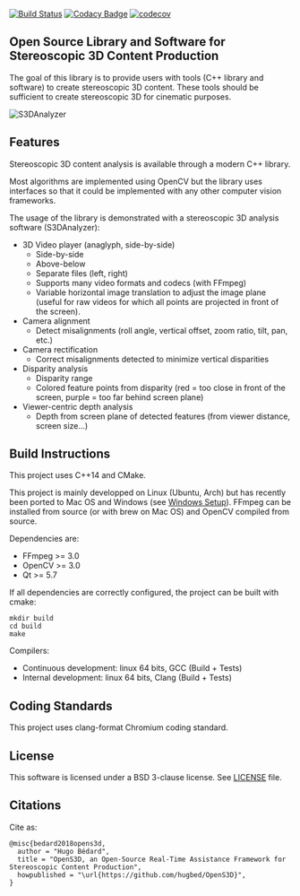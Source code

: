 [![Build Status](https://travis-ci.org/hugbed/OpenS3D.svg?branch=master)](https://travis-ci.org/hugbed/OpenS3D) [![Codacy Badge](https://api.codacy.com/project/badge/Grade/b1f285e4d9f34686910f4cc100c6f56d)](https://www.codacy.com/app/hugbed/OpenS3D?utm_source=github.com&utm_medium=referral&utm_content=hugbed/OpenS3D&utm_campaign=badger) [![codecov](https://codecov.io/gh/hugbed/OpenS3D/branch/master/graph/badge.svg)](https://codecov.io/gh/hugbed/OpenS3D)

## Open Source Library and Software for Stereoscopic 3D Content Production

The goal of this library is to provide users with tools (C++ library and software) to create stereoscopic 3D content.
These tools should be sufficient to create stereoscopic 3D for cinematic purposes.

![S3DAnalyzer](https://i.imgur.com/BnjfVFd.png)

## Features

Stereoscopic 3D content analysis is available through a modern C++ library.

Most algorithms are implemented using OpenCV but the library uses interfaces so that it could be implemented with any other computer vision frameworks.

The usage of the library is demonstrated with a stereoscopic 3D analysis software (S3DAnalyzer):

* 3D Video player (anaglyph, side-by-side)
  * Side-by-side
  * Above-below
  * Separate files (left, right)
  * Supports many video formats and codecs (with FFmpeg)
  * Variable horizontal image translation to adjust the image plane (useful for raw videos for which all points are projected in front of the screen).
* Camera alignment
  * Detect misalignments (roll angle, vertical offset, zoom ratio, tilt, pan, etc.)
* Camera rectification
  * Correct misalignments detected to minimize vertical disparities
* Disparity analysis
  * Disparity range
  * Colored feature points from disparity (red = too close in front of the screen, purple = too far behind screen plane)
* Viewer-centric depth analysis
  * Depth from screen plane of detected features (from viewer distance, screen size...)

## Build Instructions

This project uses C++14 and CMake.

This project is mainly developped on Linux (Ubuntu, Arch) but has recently been ported to Mac OS and Windows (see [Windows Setup](./windows-setup.md)). FFmpeg can be installed from source (or with brew on Mac OS) and OpenCV compiled from source.

Dependencies are:

* FFmpeg >= 3.0
* OpenCV >= 3.0
* Qt >= 5.7

If all dependencies are correctly configured, the project can be built with cmake:

```
mkdir build
cd build
make
```

Compilers:
 - Continuous development: linux 64 bits, GCC (Build + Tests)
 - Internal development: linux 64 bits, Clang (Build + Tests)

## Coding Standards

This project uses clang-format Chromium coding standard.

## License

This software is licensed under a BSD 3-clause license. See [LICENSE](LICENSE) file.

## Citations

Cite as:

```
@misc{bedard2018opens3d,
  author = "Hugo Bédard",
  title = "OpenS3D, an Open-Source Real-Time Assistance Framework for Stereoscopic Content Production",
  howpublished = "\url{https://github.com/hugbed/OpenS3D}",
}
```
